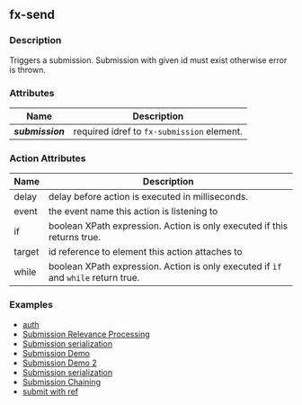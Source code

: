 ## fx-send

### Description

Triggers a submission. Submission with given id must exist otherwise
error is thrown.

### Attributes

| Name | Description | 
|------|-------------| 
| ***submission*** | required idref to `fx-submission` element. |

### Action Attributes

| Name | Description |
|------|-------------|
| delay | delay before action is executed in milliseconds. |
| event | the event name this action is listening to |
| if | boolean XPath expression. Action is only executed if this returns true. |
| target | id reference to element this action attaches to |
| while | boolean XPath expression. Action is only executed if `ìf` and `while` return true. |


### Examples

* [auth](../demo/auth.html)
* [Submission Relevance Processing](../demo/submission-relevance.html)
* [Submission serialization](../demo/submission-serialize.html)
* [Submission Demo](../demo/submission1.html)
* [Submission Demo 2](../demo/submission2.html)
* [Submission serialization](../demo/submission3.html)
* [Submission Chaining](../demo/submission4.html)
* [submit with ref](../demo/targetref.html)
